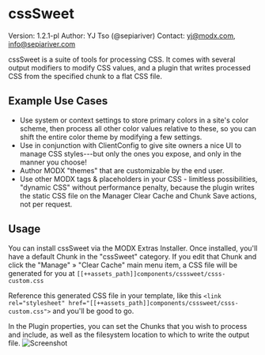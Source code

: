 cssSweet
=========================================
Version: 1.2.1-pl
Author: YJ Tso (@sepiariver)
Contact: yj@modx.com, info@sepiariver.com

cssSweet is a suite of tools for processing CSS. It comes with several output modifiers to modify CSS values, and a plugin that writes processed CSS from the specified chunk to a flat CSS file.

## Example Use Cases
- Use system or context settings to store primary colors in a site's color scheme, then process all other color values relative to these, so you can shift the entire color theme by modifying a few settings.
- Use in conjunction with ClientConfig to give site owners a nice UI to manage CSS styles---but only the ones you expose, and only in the manner you choose!
- Author MODX "themes" that are customizable by the end user.
- Use other MODX tags & placeholders in your CSS - limitless possibilities, "dynamic CSS" without performance penalty, because the plugin writes the static CSS file on the Manager Clear Cache and Chunk Save actions, not per request.

## Usage

You can install cssSweet via the MODX Extras Installer. Once installed, you'll have a default Chunk in the "cssSweet" category. If you edit that Chunk and click the "Manage" » "Clear Cache" main menu item, a CSS file will be generated for you at 
`[[++assets_path]]components/csssweet/csss-custom.css`

Reference this generated CSS file in your template, like this 
`<link rel="stylesheet" href="[[++assets_path]]components/csssweet/csss-custom.css">`
and you'll be good to go.

In the Plugin properties, you can set the Chunks that you wish to process and include, as well as the filesystem location to which to write the output file.
![Screenshot](https://www.dropbox.com/s/9i5kkcb7k5097pu/Screenshot%202015-04-01%2010.51.16.png?dl=1)
